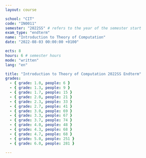 ```yaml
---
layout: course

school: "CIT"
code: "IN0011"
semester: "2022SS" # refers to the year of the semester start
exam_type: "endterm"
name: "Introduction to Theory of Computation"
date: "2022-08-03 00:00:00 +0100"

ects: 8
hours: 6 # semester hours
mode: "written"
lang: "en"

title: "Introduction to Theory of Computation 2022SS Endterm"
grades:
  - { grade: 1.0, people: 6 }
  - { grade: 1.3, people: 9 }
  - { grade: 1.7, people: 15 }
  - { grade: 2.0, people: 21 }
  - { grade: 2.3, people: 33 }
  - { grade: 2.7, people: 41 }
  - { grade: 3.0, people: 69 }
  - { grade: 3.3, people: 67 }
  - { grade: 3.7, people: 74 }
  - { grade: 4.0, people: 48 }
  - { grade: 4.3, people: 68 }
  - { grade: 4.7, people: 68 }
  - { grade: 5.0, people: 251 }
  - { grade: 6.0, people: 281 }

---
```



